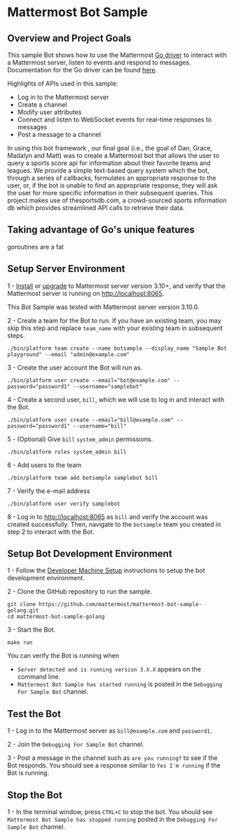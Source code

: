 # Mattermost Bot Sample

## Overview and Project Goals

This sample Bot shows how to use the Mattermost [Go driver](https://github.com/mattermost/platform/blob/master/model/client.go) to interact with a Mattermost server, listen to events and respond to messages. Documentation for the Go driver can be found [here](https://godoc.org/github.com/mattermost/platform/model#Client).

Highlights of APIs used in this sample:
 - Log in to the Mattermost server
 - Create a channel
 - Modify user attributes 
 - Connect and listen to WebSocket events for real-time responses to messages
 - Post a message to a channel

In using this bot framework , our final goal (i.e., the goal of Dan, Grace, Madalyn and Matt) was to create a Mattermost bot that allows the user to query a sports score api for information about their favorite teams and leagues. We provide a simple text-based query system which the bot, through a series of callbacks, formulates an appropriate response to the user, or, if the bot is unable to find an appropriate response, they will ask the user for more specific information in their subsequent queries. This project makes use of thesportsdb.com, a crowd-sourced sports information db which provides streamlined API calls to retrieve their data. 

## Taking advantage of Go's unique features
goroutines are a fat

## Setup Server Environment

1 - [Install](http://docs.mattermost.com/install/requirements.html) or [upgrade](https://docs.mattermost.com/administration/upgrade.html) to Mattermost server version 3.10+, and verify that the Mattermost server is running on [http://localhost:8065](http://localhost:8065). 

This Bot Sample was tested with Mattermost server version 3.10.0.

2 - Create a team for the Bot to run. If you have an existing team, you may skip this step and replace `team_name` with your existing team in subsequent steps.
```
./bin/platform team create --name botsample --display_name "Sample Bot playground" --email "admin@example.com"
```
3 - Create the user account the Bot will run as.
```
./bin/platform user create --email="bot@example.com" --password="password1" --username="samplebot"
```
4 - Create a second user, `bill`, which we will use to log in and interact with the Bot.
```
./bin/platform user create --email="bill@example.com" --password="password1" --username="bill"
```
5 - (Optional) Give `bill` `system_admin` permissions.
```
./bin/platform roles system_admin bill
```
6 - Add users to the team
```
./bin/platform team add botsample samplebot bill
```
7 - Verify the e-mail address
```
./bin/platform user verify samplebot
```
8 - Log in to [http://localhost:8065](http://localhost:8065) as `bill` and verify the account was created successfully. Then, navigate to the `botsample` team you created in step 2 to interact with the Bot.

## Setup Bot Development Environment

1 - Follow the [Developer Machine Setup](https://docs.mattermost.com/developer/dev-setup.html) instructions to setup the bot development environment.

2 - Clone the GitHub repository to run the sample.
```
git clone https://github.com/mattermost/mattermost-bot-sample-golang.git
cd mattermost-bot-sample-golang
```
3 - Start the Bot.
```
make run
```
You can verify the Bot is running when 
  - `Server detected and is running version 3.X.X` appears on the command line.
  - `Mattermost Bot Sample has started running` is posted in the `Debugging For Sample Bot` channel.

## Test the Bot

1 - Log in to the Mattermost server as `bill@example.com` and `password1.`

2 - Join the `Debugging For Sample Bot` channel.

3 - Post a message in the channel such as `are you running?` to see if the Bot responds. You should see a response similar to `Yes I'm running` if the Bot is running.

## Stop the Bot

1 - In the terminal window, press `CTRL+C` to stop the bot. You should see `Mattermost Bot Sample has stopped running` posted in the `Debugging For Sample Bot` channel.


